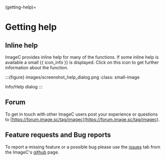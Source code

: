 (getting-help)=
# Getting help

## Inline help

ImageC provides inline help for many of the functions.
If some inline help is available a small {{ icon_info }} is displayed.
Click on this icon to get further information about the function.


:::{figure} images/screenshot_help_dialog.png
:class: small-image

Info/Help dialog
:::

## Forum

To get in touch with other ImageC users post your experience or questions to [https://forum.image.sc/tag/imagec](https://forum.image.sc/tag/imagec).

## Feature requests and Bug reports

To report a missing feature or a possible bug please use the [issues](https://github.com/joda01/imagec/issues) tab from the ImageC's [github](https://github.com/joda01/imagec) page.